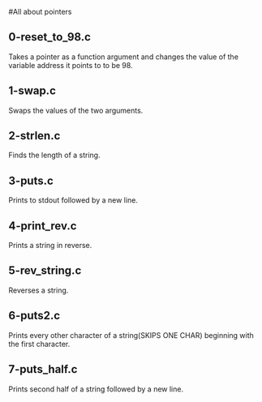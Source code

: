#All about pointers

## 0-reset_to_98.c
Takes a pointer as a function argument and changes the value of the variable address it points to to be 98.

## 1-swap.c
Swaps the values of the two arguments.

## 2-strlen.c
Finds the length of a string.

## 3-puts.c
Prints to stdout followed by a new line.

## 4-print_rev.c
Prints a string in reverse.

## 5-rev_string.c
Reverses a string.

## 6-puts2.c
Prints every other character of a string(SKIPS ONE CHAR) beginning with the first character.

## 7-puts_half.c
Prints second half of a string followed by a new line.
